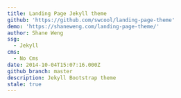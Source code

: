 ```yaml
---
title: Landing Page Jekyll theme
github: 'https://github.com/swcool/landing-page-theme'
demo: 'https://shaneweng.com/landing-page-theme/'
author: Shane Weng
ssg:
  - Jekyll
cms:
  - No Cms
date: 2014-10-04T15:07:16.000Z
github_branch: master
description: Jekyll Bootstrap theme
stale: true
---
```

